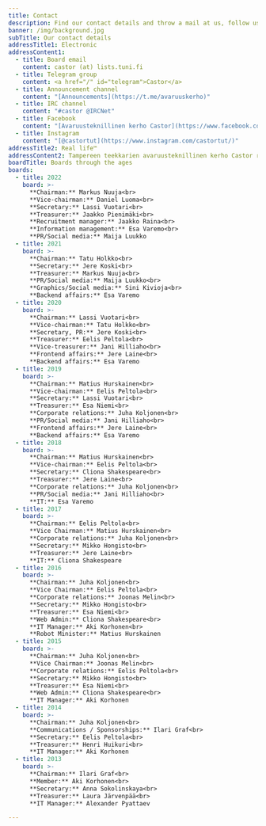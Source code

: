 ```yaml
---
title: Contact
description: Find our contact details and throw a mail at us, follow us, chat with us...
banner: /img/background.jpg
subTitle: Our contact details
addressTitle1: Electronic
addressContent1:
  - title: Board email
    content: castor (at) lists.tuni.fi
  - title: Telegram group
    content: <a href="/" id="telegram">Castor</a>
  - title: Announcement channel
    content: "[Announcements](https://t.me/avaruuskerho)"
  - title: IRC channel
    content: "#castor @IRCNet"
  - title: Facebook
    content: "[Avaruusteknillinen kerho Castor](https://www.facebook.com/Avaruusteknillinen-kerho-Castor-786398574729221/)"
  - title: Instagram
    content: "[@castortut](https://www.instagram.com/castortut/)"
addressTitle2: Real life™
addressContent2: Tampereen teekkarien avaruusteknillinen kerho Castor ry<br>Tampereen teknillinen yliopisto<br>Korkeakoulunkatu 3<br>33720 Tampere
boardTitle: Boards through the ages
boards:
  - title: 2022
    board: >-
      **Chairman:** Markus Nuuja<br>
      **Vice-chairman:** Daniel Luoma<br>
      **Secretary:** Lassi Vuotari<br>
      **Treasurer:** Jaakko Pienimäki<br>
      **Recruitment manager:** Jaakko Raina<br>
      **Information management:** Esa Varemo<br>
      **PR/Social media:** Maija Luukko
  - title: 2021
    board: >-
      **Chairman:** Tatu Holkko<br>
      **Secretary:** Jere Koski<br>
      **Treasurer:** Markus Nuuja<br>
      **PR/Social media:** Maija Luukko<br>
      **Graphics/Social media:** Sini Kivioja<br>
      **Backend affairs:** Esa Varemo
  - title: 2020
    board: >-
      **Chairman:** Lassi Vuotari<br>
      **Vice-chairman:** Tatu Holkko<br>
      **Secretary, PR:** Jere Koski<br>
      **Treasurer:** Eelis Peltola<br>
      **Vice-treasurer:** Jani Hilliaho<br>
      **Frontend affairs:** Jere Laine<br>
      **Backend affairs:** Esa Varemo
  - title: 2019
    board: >-
      **Chairman:** Matius Hurskainen<br>
      **Vice-chairman:** Eelis Peltola<br>
      **Secretary:** Lassi Vuotari<br>
      **Treasurer:** Esa Niemi<br>
      **Corporate relations:** Juha Koljonen<br>
      **PR/Social media:** Jani Hilliaho<br>
      **Frontend affairs:** Jere Laine<br>
      **Backend affairs:** Esa Varemo
  - title: 2018
    board: >-
      **Chairman:** Matius Hurskainen<br>
      **Vice-chairman:** Eelis Peltola<br>
      **Secretary:** Cliona Shakespeare<br>
      **Treasurer:** Jere Laine<br>
      **Corporate relations:** Juha Koljonen<br>
      **PR/Social media:** Jani Hilliaho<br>
      **IT:** Esa Varemo
  - title: 2017
    board: >-
      **Chairman:** Eelis Peltola<br>
      **Vice Chairman:** Matius Hurskainen<br>
      **Corporate relations:** Juha Koljonen<br>
      **Secretary:** Mikko Hongisto<br>
      **Treasurer:** Jere Laine<br>
      **IT:** Cliona Shakespeare
  - title: 2016
    board: >-
      **Chairman:** Juha Koljonen<br>
      **Vice Chairman:** Eelis Peltola<br>
      **Corporate relations:** Joonas Melin<br>
      **Secretary:** Mikko Hongisto<br>
      **Treasurer:** Esa Niemi<br>
      **Web Admin:** Cliona Shakespeare<br>
      **IT Manager:** Aki Korhonen<br>
      **Robot Minister:** Matius Hurskainen
  - title: 2015
    board: >-
      **Chairman:** Juha Koljonen<br>
      **Vice Chairman:** Joonas Melin<br>
      **Corporate relations:** Eelis Peltola<br>
      **Secretary:** Mikko Hongisto<br>
      **Treasurer:** Esa Niemi<br>
      **Web Admin:** Cliona Shakespeare<br>
      **IT Manager:** Aki Korhonen
  - title: 2014
    board: >-
      **Chairman:** Juha Koljonen<br>
      **Communications / Sponsorships:** Ilari Graf<br>
      **Secretary:** Eelis Peltola<br>
      **Treasurer:** Henri Huikuri<br>
      **IT Manager:** Aki Korhonen
  - title: 2013
    board: >-
      **Chairman:** Ilari Graf<br>
      **Member:** Aki Korhonen<br>
      **Secretary:** Anna Sokolinskaya<br>
      **Treasurer:** Laura Järvenpää<br>
      **IT Manager:** Alexander Pyattaev

---
```

